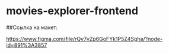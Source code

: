 # movies-explorer-frontend

##Ссылка на макет:

https://www.figma.com/file/rQy7vZp6GoFYk1P5Z4Sgha/?node-id=891%3A3857